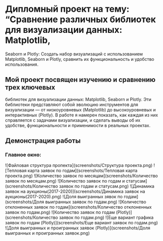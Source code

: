 # Дипломный проект на тему: “Сравнение различных библиотек для визуализации данных: Matplotlib, 
Seaborn и Plotly: Создать набор визуализаций с использованием 
Matplotlib, Seaborn и Plotly, сравнить их функциональность и удобство 
использования. 
## Мой  проект посвящен изучению и сравнению трех ключевых 
библиотек для визуализации данных: Matplotlib, Seaborn и Plotly. Эти 
библиотеки представляют собой эволюцию инструментов для 
визуализации — от низкоуровневых (Matplotlib) до высокоуровневых и 
интерактивных (Plotly). В работе я  намерен показать, как каждая из них 
справляется с задачами визуализации, и сделать выводы об их удобстве, 
функциональности и применимости в реальных проектах.
## Демонстрация работы
### Главное окно:
![Файловая структура пропекта](screenshots/Структура проекта.png)
![Тепловая карта заявок по годам](screenshots/Тепловая карта проекта.png)
![Количество заявок по месяцам](screenshots/Количество заявок по месяцам.png)
![Количество заявок по годам и статусам](screenshots/Количество заявок по годам и статусам.png)
![Динамика заявок на аукционы(2017-2020)](screenshots/Динамика заявок на аукционы(2017-2020).png)
![Доля выигранных зявок по годам](screenshots/Доля выигранных заявок по годам.png)
![Количество отклоненных заявок по годам](screenshots/Количество отклоненных заявок по годам.png)
![Количество заявок по годам (Plotly)](screenshots/Количество заявок по годам.png)
![Еще вариант графика заявок по годам (Plotly)](screenshots/Еще вариант заявок по годам.png)
![Доля выигранных и проигранных заявок (Plotly)](screenshots/Доля выигранных и проигранных заявок.png)





